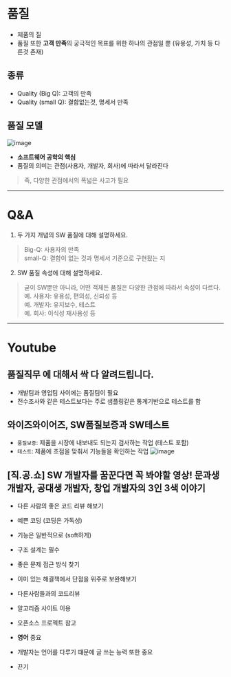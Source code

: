 # 품질
- 제품의 질
- 품질 또한 **고객 만족**의 궁극적인 목표를 위한 하나의 관점일 뿐 (유용성, 가치 등 다른것 존재)

## 종류
- Quality (Big Q): 고객의 만족
- Quality (small Q): 결함없는것, 명세서 만족


## 품질 모델
![image](https://user-images.githubusercontent.com/61288262/173098524-5d999133-9e52-4a19-b50f-214c5cdd6da9.png)
- **소프트웨어 공학의 핵심**
- 품질의 의미는 관점(사용자, 개발자, 회사)에 따라서 달라진다 
> 즉, 다양한 관점에서의 폭넓은 사고가 필요


---

 # Q&A
1. 두 가지 개념의 SW 품질에 대해 설명하세요.
> Big-Q: 사용자의 만족  
> small-Q: 결함이 없는 것과 명세서 기준으로 구현됬는 지

2. SW 품질 속성에 대해 설명하세요.
> 굳이 SW뿐만 아니라, 어떤 객체든 품질은 다양한 관점에 따라서 속성이 다르다.  
> 예. 사용자: 유용성, 편의성, 신뢰성 등  
> 예. 개발자: 유지보수, 테스트  
> 예. 회사: 이식성 재사용성 등

---

# Youtube
## 품질직무 에 대해서 싹 다 알려드립니다.
- 개발팀과 영업팀 사이에는 품질팀이 필요
- 전수조사와 같은 테스트보다는 주로 샘플링같은 통계기반으로 테스트를 함

## 와이즈와이어즈, SW품질보증과 SW테스트
- `품질보증`: 제품을 시장에 내보내도 되는지 검사하는 작업 (테스트 포함)
- `테스트`: 제품에 초점을 맞춰서 기능들을 확인하는 작업
![image](https://user-images.githubusercontent.com/61288262/173106726-764b6d09-879e-44d0-ab9a-3adaeaf58bc7.png)

## [직.공.쇼] SW 개발자를 꿈꾼다면 꼭 봐야할 영상! 문과생 개발자, 공대생 개발자, 창업 개발자의 3인 3색 이야기
- 다른 사람의 좋은 코드 리뷰 해보기
- 예쁜 코딩 (코딩은 가독성)
- 기능은 일반적으로 (soft하게)
- 구조 설계는 필수
- 좋은 문제 접근 방식 찾기
- 이미 있는 해결책에서 단점을 위주로 보완해보기
- 다른사람들과의 코드리뷰
- 알고리즘 사이트 이용
- 오픈소스 프로젝트 참고
- **영어** 중요

- 개발자는 언어를 다루기 떄문에 글 쓰는 능력 또한 중요
- 끈기